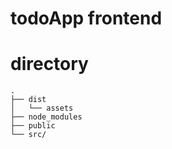 # todoApp frontend

# directory
```
.
├── dist
│   └── assets
├── node_modules
├── public
└── src/
```